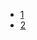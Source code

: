 - [1](https://github.com/gaoxinge/docker/tree/master/web/go/1)
- [2](https://github.com/gaoxinge/docker/tree/master/web/go/2)